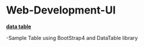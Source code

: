 # Web-Development-UI
[**data table**](https://datatables.net/examples/advanced_init/enter_search.html)

-Sample Table using BootStrap4 and DataTable library
